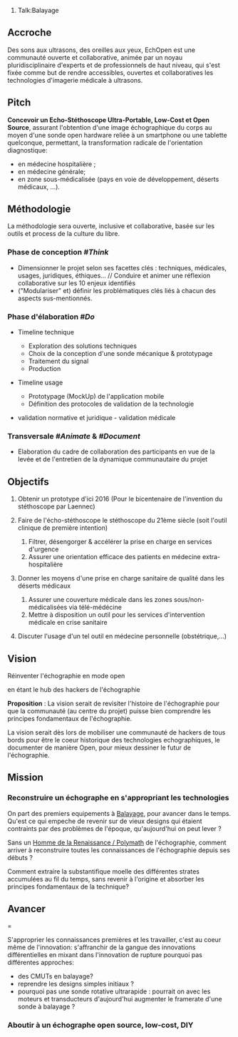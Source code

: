 1.  Talk:Balayage

Accroche
--------

Des sons aux ultrasons, des oreilles aux yeux, EchOpen est une
communauté ouverte et collaborative, animée par un noyau
pluridisciplinaire d'experts et de professionnels de haut niveau, qui
s'est fixée comme but de rendre accessibles, ouvertes et collaboratives
les technologies d'imagerie médicale à ultrasons.

Pitch
-----

**Concevoir un Echo-Stéthoscope Ultra-Portable, Low-Cost et Open
Source**, assurant l'obtention d'une image échographique du corps au
moyen d'une sonde open hardware reliée à un smartphone ou une tablette
quelconque, permettant, la transformation radicale de l'orientation
diagnostique:

-   en médecine hospitalière ;
-   en médecine générale;
-   en zone sous-médicalisée (pays en voie de développement, déserts
    médicaux, ...).

Méthodologie
------------

La méthodologie sera ouverte, inclusive et collaborative, basée sur les
outils et process de la culture du libre.

### Phase de conception *\#Think*

-   Dimensionner le projet selon ses facettes clés : techniques,
    médicales, usages, juridiques, éthiques... // Conduire et animer une
    réflexion collaborative sur les 10 enjeux identifiés
-   ("Modulariser" et) définir les problématiques clés liés à chacun des
    aspects sus-mentionnés.

### Phase d'élaboration *\#Do*

-   Timeline technique
    -   Exploration des solutions techniques
    -   Choix de la conception d'une sonde mécanique & prototypage
    -   Traitement du signal
    -   Production
-   Timeline usage
    -   Prototypage (MockUp) de l'application mobile
    -   Définition des protocoles de validation de la technologie

- validation normative et juridique - validation médicale

### Transversale *\#Animate* & *\#Document*

-   Elaboration du cadre de collaboration des participants en vue de la
    levée et de l'entretien de la dynamique communautaire du projet

Objectifs
---------

1.  Obtenir un prototype d'ici 2016 (Pour le bicentenaire de l'invention
    du stéthoscope par Laennec)
2.  Faire de l'écho-stéthoscope le stéthoscope du 21ème siècle (soit
    l'outil clinique de première intention)
    1.  Filtrer, désengorger & accélérer la prise en charge en services
        d'urgence
    2.  Assurer une orientation efficace des patients en médecine
        extra-hospitalière

3.  Donner les moyens d'une prise en charge sanitaire de qualité dans
    les déserts médicaux
    1.  Assurer une couverture médicale dans les zones
        sous/non-médicalisées via télé-médécine
    2.  Mettre à disposition un outil pour les services d'intervention
        médicale en crise sanitaire

4.  Discuter l'usage d'un tel outil en médecine
    personnelle (obstétrique,...)

Vision
------

Réinventer l'échographie en mode open

en étant le hub des hackers de l'échographie

**Proposition** : La vision serait de revisiter l'histoire de
l'échographie pour que la communauté (au centre du projet) puisse bien
comprendre les principes fondamentaux de l'échographie.

La vision serait dès lors de mobiliser une communauté de hackers de tous
bords pour être le coeur historique des technologies echographiques, le
documenter de manière Open, pour mieux dessiner le futur de
l'échographie.

Mission
-------

### Reconstruire un échographe en s'appropriant les technologies

On part des premiers equipements à [Balayage](Balayage "wikilink"), pour
avancer dans le temps. Qu'est ce qui empeche de revenir sur de vieux
designs qui étaient contraints par des problèmes de l'époque,
qu'aujourd'hui on peut lever ?

Sans un [Homme de la Renaissance /
Polymath](http://en.wikipedia.org/wiki/Polymath) de l'échographie,
comment arriver à reconstruire toutes les connaissances de l'échographie
depuis ses débuts ?

Comment extraire la substantifique moelle des différentes strates
accumulées au fil du temps, sans revenir à l'origine et absorber les
principes fondamentaux de la technique?

Avancer
-------

=

S'approprier les connaissances premières et les travailler, c'est au
coeur même de l'innovation: s'affranchir de la gangue des innovations
différentielles en mixant dans l'innovation de rupture pourquoi pas
différentes approches:

-   des CMUTs en balayage?
-   reprendre les designs simples initiaux ?
-   pourquoi pas une sonde rotative ultrarapide : pourrait on avec les
    moteurs et transducteurs d'aujourd'hui augmenter le framerate d'une
    sonde à balayage ?

### Aboutir à un échographe open source, low-cost, DIY
